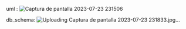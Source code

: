 uml :
![Captura de pantalla 2023-07-23 231506](https://github.com/pounct/mysql-estructura/assets/53088375/4b222746-61ee-4897-af9f-68373de6608b)


db_schema:
![Uploading Captura de pantalla 2023-07-23 231833.jpg…]()


